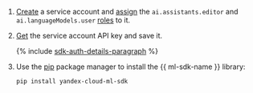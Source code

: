 1. [Create](../../iam/operations/sa/create.md) a service account and [assign](../../iam/operations/sa/assign-role-for-sa.md) the `ai.assistants.editor` and `ai.languageModels.user` [roles](../../foundation-models/security/index.md#service-roles) to it.
1. [Get](../../iam/operations/api-key/create.md) the service account API key and save it.

    {% include [sdk-auth-details-paragraph](./sdk-auth-details-paragraph.md) %}
1. Use the [pip](https://pip.pypa.io/en/stable/) package manager to install the {{ ml-sdk-name }} library:

    ```bash
    pip install yandex-cloud-ml-sdk
    ```